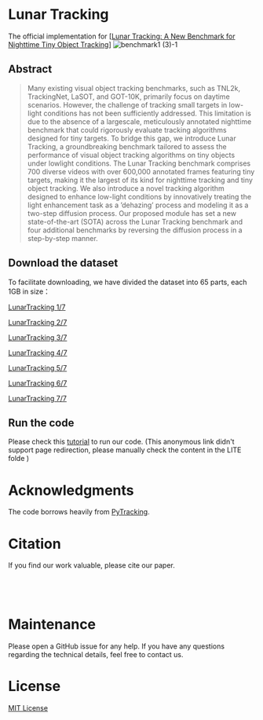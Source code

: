 # Lunar Tracking
The official implementation for \[[Lunar Tracking: A New Benchmark for Nighttime Tiny Object Tracking](www.google.com)\]
![benchmark1 (3)-1](https://github.com/user-attachments/assets/74a90c63-47d3-4bc6-83c0-dbfc649abae1)


## Abstract
>Many existing visual object tracking benchmarks, such as TNL2k, TrackingNet, LaSOT, and GOT-10K, primarily
focus on daytime scenarios. However, the challenge of tracking small targets in low-light conditions has not been sufficiently addressed. This limitation is due to the absence of a largescale, meticulously annotated nighttime benchmark that could rigorously evaluate tracking algorithms designed for tiny targets. To bridge this gap, we introduce Lunar Tracking, a groundbreaking benchmark tailored to assess the performance of visual object tracking algorithms on tiny objects under lowlight conditions. The Lunar Tracking benchmark comprises 700 diverse videos with over 600,000 annotated frames featuring tiny targets, making it the largest of its kind for nighttime tracking and tiny object tracking. We also introduce a novel tracking algorithm designed to enhance low-light conditions by innovatively treating the light enhancement task as a ’dehazing’ process and modeling it as a two-step diffusion process. Our proposed module has set a new state-of-the-art (SOTA) across the Lunar Tracking benchmark and four additional benchmarks by reversing the diffusion process in a step-by-step manner.

## Download the dataset
To facilitate downloading, we have divided the dataset into 65 parts, each 1GB in size：

[LunarTracking 1/7](https://zenodo.org/records/14208796?preview=1&token=eyJhbGciOiJIUzUxMiIsImlhdCI6MTczMjM2Mzc0MCwiZXhwIjo0ODYzMjgzMTk5fQ.eyJpZCI6ImMyNTU5YWI4LTFiYWEtNGY1MC05OGRlLTQ5MzgyN2M4MWVlMiIsImRhdGEiOnt9LCJyYW5kb20iOiIwMmEzMTIwZWJmNjE2NjlkZThlZjVlM2QzYjQ0OTAzMyJ9.UrJP8BYe_aj8gK98bvOhwCWPUIUbc2eYRYoe5ADayC-4s4bH3PH-KjRx6b8_SK3fvKvzWQvBQwDyol6C_f0JWw)

[LunarTracking 2/7](https://zenodo.org/records/14209468?preview=1&token=eyJhbGciOiJIUzUxMiIsImlhdCI6MTczMjM2NTg0MywiZXhwIjo0ODYzMjgzMTk5fQ.eyJpZCI6IjlhMjJjNmY2LWQxYmMtNDk0MS04MmRjLTgxMzQ3ODI0NjExNyIsImRhdGEiOnt9LCJyYW5kb20iOiJjMjc1MGU1Mjg5MGJhMzJmYzhmYTZlMTMxNmM4ZDQ2MyJ9.ngQabbPnuYyeEFEV1xO2RrHFYMGMROLGs-6kP4dFZLCccaNRNGgR3_xIz3gnMER-l4i0QitBHBSrbxjwc6xypw)

[LunarTracking 3/7](https://zenodo.org/records/14209693?preview=1&token=eyJhbGciOiJIUzUxMiIsImlhdCI6MTczMjM3MDkwMywiZXhwIjo0ODYzMjgzMTk5fQ.eyJpZCI6IjQ1ZTVlYmZjLTJhYmYtNGZkMy05NGM3LWE1ODg5NjZjMTc2ZSIsImRhdGEiOnt9LCJyYW5kb20iOiIzZjVkZGY1YWM5MGY5NzQ4ZjgxNmE5YzI4YzM0YWJkYSJ9.0maCFqOCSu_ZkLpWgCMEzkEcRL-P-XJhipXFfp1VFjxj78SxHnAytUYGedsfpyZjps_DZMgixpAPOzOjt13GeQ)

[LunarTracking 4/7](https://zenodo.org/records/14209780?preview=1&token=eyJhbGciOiJIUzUxMiIsImlhdCI6MTczMjM3MTU0MiwiZXhwIjo0ODYzMjgzMTk5fQ.eyJpZCI6IjZhZTY1NDY0LTAwNTYtNDU3My05MDhhLTk5ODAxYjMyMmUwOSIsImRhdGEiOnt9LCJyYW5kb20iOiI1ZjJjNzdhNjBmYWIzZmM0NzQ1Njc3NWIzZDE0ZDE2ZiJ9.sYUjNWX_1BZYis8G6L-dm72Cph0ng25CuPry_SX-XibXb0cUF4meFVdpWX4_VGf-Pejp5YH4pxpGI9D66uetdg)


[LunarTracking 5/7](https://zenodo.org/records/14211015?preview=1&token=eyJhbGciOiJIUzUxMiIsImlhdCI6MTczMjQzMDQwMCwiZXhwIjo0ODYzMjgzMTk5fQ.eyJpZCI6ImZkMzYxZWUwLTIwMTctNGEwMC1hYzhmLTgxZWRkY2Y2MDNmOSIsImRhdGEiOnt9LCJyYW5kb20iOiIxMGZiZWY5N2Y2YWE3YTZmMGI1YTY3NTBlN2I2OTU3NSJ9.15C39yhpH4qcSZCbW9i6egRqCrkZ3gUS-ecAboiZasTNpl8cunQcj_2DD-dh0yH4H-cigpb0scEB4I6KzxilsA)

[LunarTracking 6/7](https://zenodo.org/records/14211146?preview=1&token=eyJhbGciOiJIUzUxMiIsImlhdCI6MTczMjQzMTIzNSwiZXhwIjo0ODYzMjgzMTk5fQ.eyJpZCI6IjAwNTY5NWU3LWZjMmQtNGQ0Zi1hZGJlLTlhYmUwMDI3NGRiNyIsImRhdGEiOnt9LCJyYW5kb20iOiI5NjFhODk1M2Q1ZmZjNDI3YjkxM2MzN2FmMzc4YTAyNyJ9.-2QM21cRuMTvdTAjzh1hipJ4uKKEcyzB6fg-Ie4gVLDXjiJD7UaUQXnaDnlDnXctQPJQKplwUmNmkYK9bXIdxw)


[LunarTracking 7/7](https://zenodo.org/records/14211448?preview=1&token=eyJhbGciOiJIUzUxMiIsImlhdCI6MTczMjQzOTk3NiwiZXhwIjo0ODYzMjgzMTk5fQ.eyJpZCI6IjExYTQyYmFkLTE1NDUtNGUyZi05ZTkzLTgxMmM3NmZmMjYyYSIsImRhdGEiOnt9LCJyYW5kb20iOiJjYTZiZWQwYzhmMzgzODdjZDdkYzFiMjI5YjU1NGI3YSJ9.avFBuGIQdrHHNakaGMEAXxVhYocm1ic6PyNYmMUn_fdegn5lZlnsBo7U1mRp57jWk0I7Zfqyns0w65LWk6psQw)

## Run the code
Please check this [tutorial](https://github.com/kk123321x/LunarTracking/tree/main/LITE) to run our code. (This anonymous link didn't support page redirection, please manually check the content in the LITE folde )

# Acknowledgments
The code borrows heavily from [PyTracking](https://github.com/visionml/pytracking).

# Citation
If you find our work valuable, please cite our paper.
```bibtex





```

# Maintenance
Please open a GitHub issue for any help. If you have any questions regarding the technical details, feel free to contact us.
# License
[MIT License](https://mit-license.org/)

